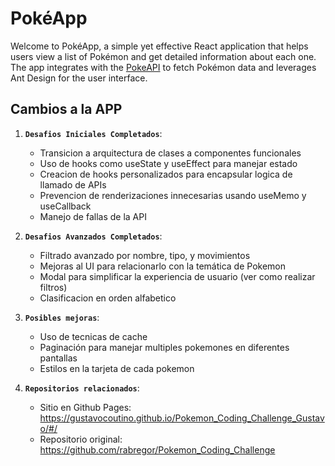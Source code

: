 # PokéApp

Welcome to PokéApp, a simple yet effective React application that helps users view a list of Pokémon and get detailed information about each one. The app integrates with the [PokeAPI](https://pokeapi.co/) to fetch Pokémon data and leverages Ant Design for the user interface.

## Cambios a la APP

1. **`Desafios Iniciales Completados`**:

   - Transicion a arquitectura de clases a componentes funcionales
   - Uso de hooks como useState y useEffect para manejar estado
   - Creacion de hooks personalizados para encapsular logica de llamado de APIs
   - Prevencion de renderizaciones innecesarias usando useMemo y useCallback
   - Manejo de fallas de la API

2. **`Desafios Avanzados Completados`**:
   - Filtrado avanzado por nombre, tipo, y movimientos
   - Mejoras al UI para relacionarlo con la temática de Pokemon
   - Modal para simplificar la experiencia de usuario (ver como realizar filtros)
   - Clasificacion en orden alfabetico
3. **`Posibles mejoras`**:

   - Uso de tecnicas de cache
   - Paginación para manejar multiples pokemones en diferentes pantallas
   - Estilos en la tarjeta de cada pokemon

4. **`Repositorios relacionados`**:
   - Sitio en Github Pages: https://gustavocoutino.github.io/Pokemon_Coding_Challenge_Gustavo/#/
   - Repositorio original: https://github.com/rabregor/Pokemon_Coding_Challenge
